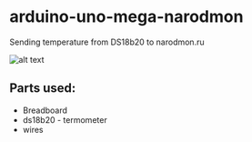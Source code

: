 # arduino-uno-mega-narodmon
Sending temperature from DS18b20 to narodmon.ru


![alt text](https://github.com/MegaMaer/arduino-uno-mega-narodmon/blob/master/img/temperature.png?raw=true)
  
## Parts used:

- Breadboard
- ds18b20 - termometer
- wires
